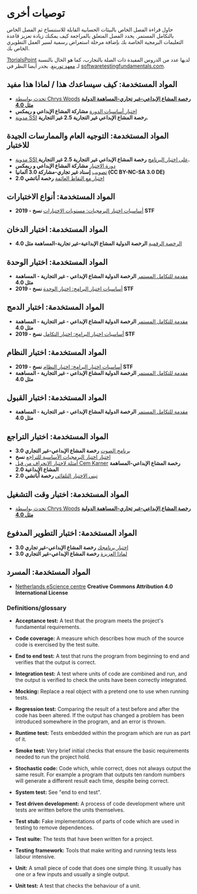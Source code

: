 # توصيات أخرى

حاول قراءة الفصل الخاص بالبيئات الحسابية القابلة للاستنساخ ثم الفصل الخاص بالتكامل المستمر. يحدد الفصل المتعلق بالمراجعة كيف يمكنك زيادة تعزيز قاعدة التعليمات البرمجية الخاصة بك بإضافة مرحلة استعراض رسمية لسير العمل التطويري الخاص بك.

[TtorialsPoint](https://www.tutorialspoint.com/software_testing/) لديها عدد من الدروس المفيدة ذات الصلة بالتجارب، كما هو الحال بالنسبة لـ [معهد تورينغ](https://alan-turing-institute.github.io/rsd-engineeringcourse/ch03tests/01testingbasics.html). يجدر أيضا النظر في [softwaretestingfundamentals.com](http://softwaretestingfundamentals.com).

## المواد المستخدمة: كيف سيساعدك هذا / لماذا هذا مفيد

- [تحدث بواسطة Chrys Woods](https://drive.google.com/file/d/1CBTAhCVixccui1DjeUT13qh6ga5SDXjl/view) [**رخصة المشاع الإبداعي-غير تجاري-المساهمة الدولية مثل 4.0**](https://chryswoods.com/main/copyright.html)
- [إختبار أساسيات الدورة](https://alan-turing-institute.github.io/rsd-engineeringcourse/ch03tests/01testingbasics.html) **مشاركة المشاع الإبداعي و ريمكس**
- [مدونة SSI](https://www.software.ac.uk/resources/guides/testing-your-software?_ga=2.39233514.830272891.1552653652-1336468516.1531506806) **رخصة المشاع الإبداعي غير التجارية 2.5 غير التجارية.**

## المواد المستخدمة: التوجيه العام والممارسات الجيدة للاختبار

- [مدونة SSI على اختبار البرنامج](https://www.software.ac.uk/resources/guides/testing-your-software?_ga=2.39233514.830272891.1552653652-1336468516.1531506806) **رخصة المشاع الإبداعي غير التجارية 2.5 غير التجارية.**
- [دورة الاختبار](https://alan-turing-institute.github.io/rsd-engineeringcourse/ch03tests/03pytest.html) **مشاركة المشاع الإبداعي و ريمكس**
- [تصويب](https://www.vogella.com/tutorials/Mockito/article.html) **إسناد غير تجاري-مشاركة 3.0 ألمانيا (CC BY-NC-SA 3.0 DE)**
- [اختبار مع النقاط العائمة](https://github.com/softwaresaved/automated_testing/blob/master/README.md) **رخصة أباتشي 2.0**

## المواد المستخدمة: أنواع الاختبارات

- [أساسيات اختبار البرمجيات: مستويات الاختبارات](http://softwaretestingfundamentals.com/software-testing-levels/) **نسخ - 2019 STF**

## المواد المستخدمة: اختبار الدخان

- [الرخصة الرقمية](https://www.digitalocean.com/community/tutorials/an-introduction-to-continuous-integration-delivery-and-deployment) **الرخصة الدولية المشاع الإبداعية-غير تجارية-المساهمة مثل 4.0**

## المواد المستخدمة: اختبار الوحدة

- [مقدمة للتكامل المستمر](https://www.digitalocean.com/community/tutorials/an-introduction-to-continuous-integration-delivery-and-deployment) **الرخصة الدولية المشاع الإبداعي - غير التجارية - المساهمة مثل 4.0**
- [أساسيات اختبار البرامج: اختبار الوحدة](http://softwaretestingfundamentals.com/unit-testing/) **نسخ - 2019 STF**

## المواد المستخدمة: اختبار الدمج

- [مقدمة للتكامل المستمر](https://www.digitalocean.com/community/tutorials/an-introduction-to-continuous-integration-delivery-and-deployment) **الرخصة الدولية المشاع الإبداعي - غير التجارية - المساهمة مثل 4.0**
- [أساسيات اختبار البرامج: اختبار التكامل](http://softwaretestingfundamentals.com/integration-testing/) **نسخ - 2019 STF**

## المواد المستخدمة: اختبار النظام

- [أساسيات اختبار البرامج: اختبار النظام](http://softwaretestingfundamentals.com/system-testing/) **نسخ - 2019 STF**
- [مقدمة للتكامل المستمر](https://www.digitalocean.com/community/tutorials/an-introduction-to-continuous-integration-delivery-and-deployment) **الرخصة الدولية المشاع الإبداعي - غير التجارية - المساهمة مثل 4.0**

## المواد المستخدمة: اختبار القبول
- [مقدمة للتكامل المستمر](https://www.digitalocean.com/community/tutorials/an-introduction-to-continuous-integration-delivery-and-deployment) **الرخصة الدولية المشاع الإبداعي - غير التجارية - المساهمة مثل 4.0**

## المواد المستخدمة: اختبار التراجع

- [برنامج الصوت](http://soundsoftware.ac.uk/unit-testing-why-bother/) **رخصة المشاع الإبداعي-غير التجاري 3.0**
- [اختبار اختبار البرمجيات الأساسية للتراجع](http://softwaretestingfundamentals.com/regression-testing/) **نسخ**
- [أمثلة لاختبار الانحراف من قبل Cem Karner](http://www.testingeducation.org/k04/RegressionExamples.htm) **رخصة المشاع الإبداعي-المساهمة المشاع الإبداعية 2.0**
- [تبني الاختبار التلقائي](https://github.com/softwaresaved/automated_testing/blob/master/README.md) **رخصة أباتشي 2.0**

## المواد المستخدمة: اختبار وقت التشغيل

- [تحدث بواسطة Chrys Woods](https://drive.google.com/file/d/1CBTAhCVixccui1DjeUT13qh6ga5SDXjl/view) [**رخصة المشاع الإبداعي-غير تجاري-المساهمة الدولية مثل 4.0**](https://chryswoods.com/main/copyright.html)

## المواد المستخدمة: اختبار التطوير المدفوع

- [اختبار برنامجك](https://software.ac.uk/resources/guides/testing-your-software) **رخصة المشاع الإبداعي-غير تجاري 3.0**
- [لماذا العزيزة](http://soundsoftware.ac.uk/unit-testing-why-bother/) **رخصة المشاع الإبداعي-غير التجاري 3.0**

## المواد المستخدمة: المسرد

- [Netherlands eScience centre](https://guide.esciencecenter.nl/#/best_practices/testing) **Creative Commons Attribution 4.0 International License**

### Definitions/glossary

- **Acceptance test:** A test that the program meets the project's fundamental requirements.

- **Code coverage:** A measure which describes how much of the source code is exercised by the test suite.

- **End to end test:** A test that runs the program from beginning to end and verifies that the output is correct.

- **Integration test:** A test where units of code are combined and run, and the output is verified to check the units have been correctly integrated.

- **Mocking:** Replace a real object with a pretend one to use when running tests.

- **Regression test:** Comparing the result of a test before and after the code has been altered. If the output has changed a problem has been introduced somewhere in the program, and an error is thrown.

- **Runtime test:** Tests embedded within the program which are run as part of it.

- **Smoke test:** Very brief initial checks that ensure the basic requirements needed to run the project hold.

- **Stochastic code:** Code which, while correct, does not always output the same result. For example a program that outputs ten random numbers will generate a different result each time, despite being correct.

- **System test:** See "end to end test".

- **Test driven development:** A process of code development where unit tests are written before the units themselves.

- **Test stub:** Fake implementations of parts of code which are used in testing to remove dependences.

- **Test suite:** The tests that have been written for a project.

- **Testing framework:** Tools that make writing and running tests less labour intensive.

- **Unit:** A small piece of code that does one simple thing. It usually has one or a few inputs and usually a single output.

- **Unit test:** A test that checks the behaviour of a unit.
